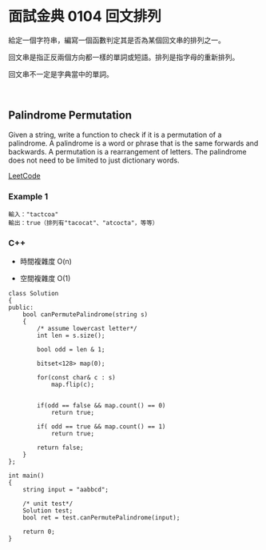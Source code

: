 # 面試金典 0104 回文排列

給定一個字符串，編寫一個函數判定其是否為某個回文串的排列之一。

回文串是指正反兩個方向都一樣的單詞或短語。排列是指字母的重新排列。

回文串不一定是字典當中的單詞。

 
## Palindrome Permutation

Given a string, write a function to check if it is a permutation of a palindrome. A palindrome is a word or phrase that is the same forwards and backwards. 
A permutation is a rearrangement of letters. The palindrome does not need to be limited to just dictionary words.




[LeetCode](https://leetcode-cn.com/problems/palindrome-permutation-lcci/)

### Example 1

```
輸入："tactcoa"
輸出：true（排列有"tacocat"、"atcocta"，等等）

```

### C++ 

* 時間複雜度 O(n)

* 空間複雜度 O(1)
```
class Solution
{
public:
    bool canPermutePalindrome(string s)
    {
        /* assume lowercast letter*/
        int len = s.size();

        bool odd = len & 1;

        bitset<128> map(0);

        for(const char& c : s)
            map.flip(c);


        if(odd == false && map.count() == 0)
            return true;
        
        if( odd == true && map.count() == 1)
            return true;      

        return false;
    }
};

int main()
{
    string input = "aabbcd";

    /* unit test*/
    Solution test;
    bool ret = test.canPermutePalindrome(input);

    return 0;
}
```
